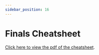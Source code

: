 ```yaml
---
sidebar_position: 16
---
```


# Finals Cheatsheet

[Click here to view the pdf of the cheatsheet](./finals-assets/MA3238_Finals_Cheatsheet.pdf).
